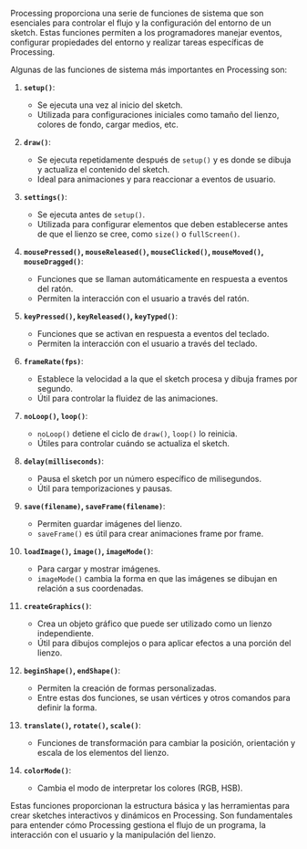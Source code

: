 Processing proporciona una serie de funciones de sistema que son esenciales para controlar el flujo y la configuración del entorno de un sketch. Estas funciones permiten a los programadores manejar eventos, configurar propiedades del entorno y realizar tareas específicas de Processing. 

Algunas de las funciones de sistema más importantes en Processing son:

1. **`setup()`**:
   - Se ejecuta una vez al inicio del sketch.
   - Utilizada para configuraciones iniciales como tamaño del lienzo, colores de fondo, cargar medios, etc.

2. **`draw()`**:
   - Se ejecuta repetidamente después de `setup()` y es donde se dibuja y actualiza el contenido del sketch.
   - Ideal para animaciones y para reaccionar a eventos de usuario.

3. **`settings()`**:
   - Se ejecuta antes de `setup()`.
   - Utilizada para configurar elementos que deben establecerse antes de que el lienzo se cree, como `size()` o `fullScreen()`.

4. **`mousePressed()`, `mouseReleased()`, `mouseClicked()`, `mouseMoved()`, `mouseDragged()`**:
   - Funciones que se llaman automáticamente en respuesta a eventos del ratón.
   - Permiten la interacción con el usuario a través del ratón.

5. **`keyPressed()`, `keyReleased()`, `keyTyped()`**:
   - Funciones que se activan en respuesta a eventos del teclado.
   - Permiten la interacción con el usuario a través del teclado.

6. **`frameRate(fps)`**:
   - Establece la velocidad a la que el sketch procesa y dibuja frames por segundo.
   - Útil para controlar la fluidez de las animaciones.

7. **`noLoop()`, `loop()`**:
   - `noLoop()` detiene el ciclo de `draw()`, `loop()` lo reinicia.
   - Útiles para controlar cuándo se actualiza el sketch.

8. **`delay(milliseconds)`**:
   - Pausa el sketch por un número específico de milisegundos.
   - Útil para temporizaciones y pausas.

9. **`save(filename)`, `saveFrame(filename)`**:
   - Permiten guardar imágenes del lienzo.
   - `saveFrame()` es útil para crear animaciones frame por frame.

10. **`loadImage()`, `image()`, `imageMode()`**:
    - Para cargar y mostrar imágenes.
    - `imageMode()` cambia la forma en que las imágenes se dibujan en relación a sus coordenadas.

11. **`createGraphics()`**:
    - Crea un objeto gráfico que puede ser utilizado como un lienzo independiente.
    - Útil para dibujos complejos o para aplicar efectos a una porción del lienzo.

12. **`beginShape()`, `endShape()`**:
    - Permiten la creación de formas personalizadas.
    - Entre estas dos funciones, se usan vértices y otros comandos para definir la forma.

13. **`translate()`, `rotate()`, `scale()`**:
    - Funciones de transformación para cambiar la posición, orientación y escala de los elementos del lienzo.

14. **`colorMode()`**:
    - Cambia el modo de interpretar los colores (RGB, HSB).

Estas funciones proporcionan la estructura básica y las herramientas para crear sketches interactivos y dinámicos en Processing. Son fundamentales para entender cómo Processing gestiona el flujo de un programa, la interacción con el usuario y la manipulación del lienzo.